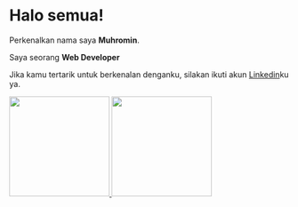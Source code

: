 # Halo semua! 

Perkenalkan nama saya **Muhromin**.

Saya seorang **Web Developer**  

Jika kamu tertarik untuk berkenalan denganku, silakan ikuti akun [Linkedin](https://www.linkedin.com/in/muh-romin-183601282/)ku ya.

 
<p align="left">
<a href="https://github.com/romincuy">
  <img height="180em" src="https://github-readme-stats-eight-theta.vercel.app/api?username=romincuy&show_icons=true&theme=algolia&include_all_commits=true&count_private=true"/>
  <img height="180em" src="https://github-readme-stats-eight-theta.vercel.app/api/top-langs/?username=romincuy&layout=compact&langs_count=8&theme=algolia"/>
</a>
</p>
<!--
**romin10/romin10** is a ✨ _special_ ✨ repository because its `README.md` (this file) appears on your GitHub profile.

Here are some ideas to get you started:

- 🔭 I’m currently working on ...
- 🌱 I’m currently learning ...
- 👯 I’m looking to collaborate on ...
- 🤔 I’m looking for help with ...
- 💬 Ask me about ...
- 📫 How to reach me: ...
- 😄 Pronouns: ...
- ⚡ Fun fact: ...
-->
